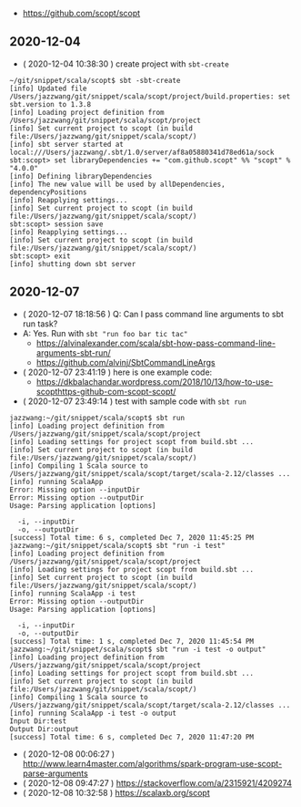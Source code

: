 - https://github.com/scopt/scopt

## 2020-12-04

- ( 2020-12-04 10:38:30 ) create project with `sbt-create`
```
~/git/snippet/scala/scopt$ sbt -sbt-create
[info] Updated file /Users/jazzwang/git/snippet/scala/scopt/project/build.properties: set sbt.version to 1.3.8
[info] Loading project definition from /Users/jazzwang/git/snippet/scala/scopt/project
[info] Set current project to scopt (in build file:/Users/jazzwang/git/snippet/scala/scopt/)
[info] sbt server started at local:///Users/jazzwang/.sbt/1.0/server/af8a05880341d78ed61a/sock
sbt:scopt> set libraryDependencies += "com.github.scopt" %% "scopt" % "4.0.0"
[info] Defining libraryDependencies
[info] The new value will be used by allDependencies, dependencyPositions
[info] Reapplying settings...
[info] Set current project to scopt (in build file:/Users/jazzwang/git/snippet/scala/scopt/)
sbt:scopt> session save
[info] Reapplying settings...
[info] Set current project to scopt (in build file:/Users/jazzwang/git/snippet/scala/scopt/)
sbt:scopt> exit
[info] shutting down sbt server
```

## 2020-12-07

- ( 2020-12-07 18:18:56 ) Q: Can I pass command line arguments to sbt run task?
- A: Yes. Run with `sbt "run foo bar tic tac"`
    - https://alvinalexander.com/scala/sbt-how-pass-command-line-arguments-sbt-run/
    - https://github.com/alvinj/SbtCommandLineArgs
- ( 2020-12-07 23:41:19 ) here is one example code:
    - https://dkbalachandar.wordpress.com/2018/10/13/how-to-use-scopthttps-github-com-scopt-scopt/
- ( 2020-12-07 23:49:14 ) test with sample code with `sbt run`
```
jazzwang:~/git/snippet/scala/scopt$ sbt run
[info] Loading project definition from /Users/jazzwang/git/snippet/scala/scopt/project
[info] Loading settings for project scopt from build.sbt ...
[info] Set current project to scopt (in build file:/Users/jazzwang/git/snippet/scala/scopt/)
[info] Compiling 1 Scala source to /Users/jazzwang/git/snippet/scala/scopt/target/scala-2.12/classes ...
[info] running ScalaApp
Error: Missing option --inputDir
Error: Missing option --outputDir
Usage: Parsing application [options]

  -i, --inputDir
  -o, --outputDir
[success] Total time: 6 s, completed Dec 7, 2020 11:45:25 PM
jazzwang:~/git/snippet/scala/scopt$ sbt "run -i test"
[info] Loading project definition from /Users/jazzwang/git/snippet/scala/scopt/project
[info] Loading settings for project scopt from build.sbt ...
[info] Set current project to scopt (in build file:/Users/jazzwang/git/snippet/scala/scopt/)
[info] running ScalaApp -i test
Error: Missing option --outputDir
Usage: Parsing application [options]

  -i, --inputDir
  -o, --outputDir
[success] Total time: 1 s, completed Dec 7, 2020 11:45:54 PM
jazzwang:~/git/snippet/scala/scopt$ sbt "run -i test -o output"
[info] Loading project definition from /Users/jazzwang/git/snippet/scala/scopt/project
[info] Loading settings for project scopt from build.sbt ...
[info] Set current project to scopt (in build file:/Users/jazzwang/git/snippet/scala/scopt/)
[info] Compiling 1 Scala source to /Users/jazzwang/git/snippet/scala/scopt/target/scala-2.12/classes ...
[info] running ScalaApp -i test -o output
Input Dir:test
Output Dir:output
[success] Total time: 6 s, completed Dec 7, 2020 11:47:20 PM
```
- ( 2020-12-08 00:06:27 ) http://www.learn4master.com/algorithms/spark-program-use-scopt-parse-arguments
- ( 2020-12-08 09:47:27 ) https://stackoverflow.com/a/2315921/4209274
- ( 2020-12-08 10:32:58 ) https://scalaxb.org/scopt